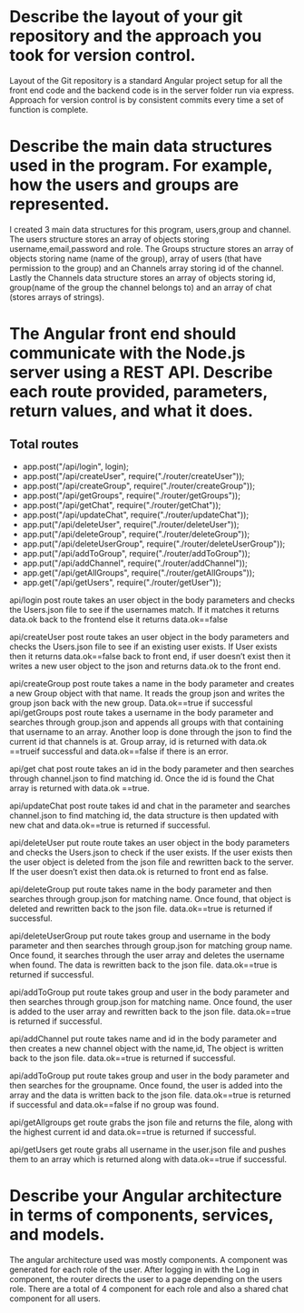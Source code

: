 # Describe the layout of your git repository and the approach you took for version control.

Layout of the Git repository is a standard Angular project setup for all the front end code and the backend code is in the server folder run via express. Approach for version control is by consistent commits every time a set of function is complete.

# Describe the main data structures used in the program. For example, how the users and groups are represented.
I created 3 main data structures for this program, users,group and channel. The users structure stores an array of objects storing username,email,password and role. The Groups structure stores an array of objects storing name (name of the group), array of users (that have permission to the group) and an Channels array storing id of the channel. Lastly the Channels data structure stores an array of objects storing id, group(name of the group the channel belongs to) and an array of chat (stores arrays of strings).

# The Angular front end should communicate with the Node.js server using a REST API. Describe each route provided, parameters, return values, and what it does.
## Total routes
* app.post("/api/login", login);
* app.post("/api/createUser", require("./router/createUser"));
* app.post("/api/createGroup", require("./router/createGroup"));
* app.post("/api/getGroups", require("./router/getGroups"));
* app.post("/api/getChat", require("./router/getChat"));
* app.post("/api/updateChat", require("./router/updateChat"));
* app.put("/api/deleteUser", require("./router/deleteUser"));
* app.put("/api/deleteGroup", require("./router/deleteGroup"));
* app.put("/api/deleteUserGroup", require("./router/deleteUserGroup"));
* app.put("/api/addToGroup", require("./router/addToGroup"));
* app.put("/api/addChannel", require("./router/addChannel"));
* app.get("/api/getAllGroups", require("./router/getAllGroups"));
* app.get("/api/getUsers", require("./router/getUser"));

api/login post route takes an user object in the body parameters and checks the Users.json file to see if the usernames match. If it matches it returns data.ok back to the frontend else it returns data.ok==false

api/createUser post route takes an user object in the body parameters and checks the Users.json file to see if an existing user exists. If User exists then it returns data.ok==false back to front end, if user doesn’t exist then it writes a new user object to the json and returns data.ok to the front end.

api/createGroup post route takes a name in the body parameter and creates a new Group object with that name. It reads the group json and writes the group json back with the new group. Data.ok==true if successful
api/getGroups post route takes a username in the body parameter and searches through group.json and appends all groups with that containing that username to an array. Another loop is done through the json to find the current id that channels is at. Group array, id is returned with data.ok ==trueif successful and data.ok==false if there is an error.

api/get chat post route takes an id in the body parameter and then searches through channel.json to find matching id. Once the id is found the Chat array is returned with data.ok ==true.

api/updateChat post route takes id and chat in the parameter and searches channel.json to find matching id, the data structure is then updated with new chat and data.ok==true is returned if successful.

api/deleteUser put route route takes an user object in the body parameters and checks the Users.json to check if the user exists. If the user exists then the user object is deleted from the json file and rewritten back to the server. If the user doesn’t exist then data.ok is returned to front end as false. 

api/deleteGroup put route takes name in the body parameter and then searches through group.json for matching name. Once found, that object is deleted and rewritten back to the json file. data.ok==true is returned if successful.

api/deleteUserGroup put route takes group and username in the body parameter and then searches through group.json for matching group name. Once found, it searches through the user array and deletes the username when found. The data is rewritten back to the json file. data.ok==true is returned if successful.

api/addToGroup put route takes group and user in the body parameter and then searches through group.json for matching name. Once found, the user is added to the user array and rewritten back to the json file. data.ok==true is returned if successful.

api/addChannel put route takes name and id in the body parameter and then creates a new channel object with the name,id, The object is written back to the json file. data.ok==true is returned if successful.

api/addToGroup put route takes group and user in the body parameter and then searches for the groupname. Once found, the user is added into the array and the data is written back to the json file. data.ok==true is returned if successful and data.ok==false if no group was found.

api/getAllgroups get route grabs the json file and returns the file, along with the highest current id and data.ok==true is returned if successful.

api/getUsers get route grabs all username in the user.json file and pushes them to an array which is returned along with data.ok==true if successful.

# Describe your Angular architecture in terms of components, services, and models.
The angular architecture used was mostly components. A component was generated for each role of  the user. After logging in with the Log in component, the router directs the user to a page depending on the users role. There are a total of 4 component for each role and also a shared chat component for all users.

